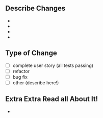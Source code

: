 ## Describe Changes
-
-
-
-


## Type of Change
- [ ] complete user story (all tests passing)
- [ ] refactor
- [ ] bug fix
- [ ] other (describe here!)

## Extra Extra Read all About It!
-



